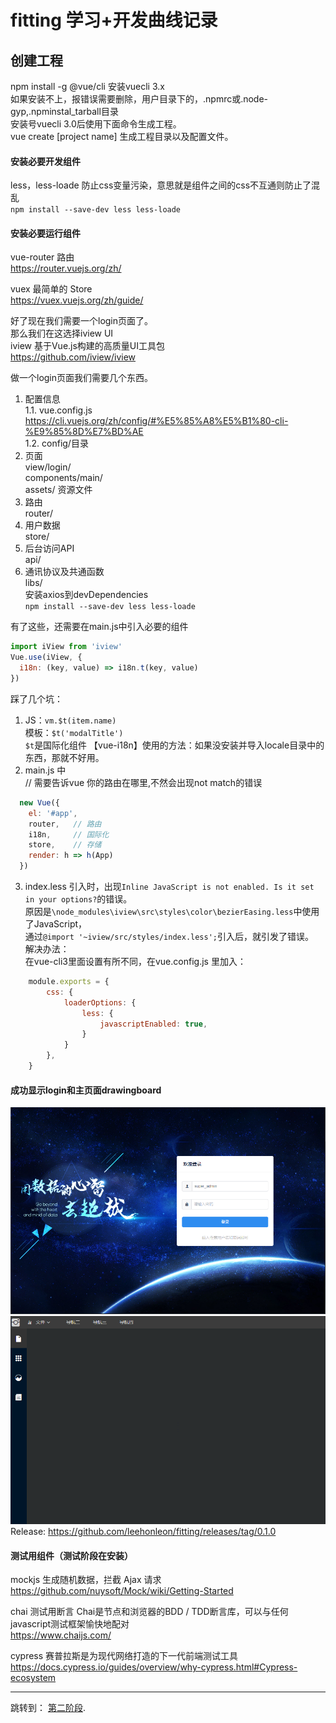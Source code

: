 # fitting 学习+开发曲线记录

## 创建工程
npm install -g @vue/cli 安装vuecli 3.x   
如果安装不上，报错误需要删除，用户目录下的，.npmrc或.node-gyp,.npminstal_tarball目录   
安装号vuecli 3.0后使用下面命令生成工程。   
vue create [project name] 生成工程目录以及配置文件。   

#### 安装必要开发组件
less，less-loade 防止css变量污染，意思就是组件之间的css不互通则防止了混乱   
`npm install --save-dev less less-loade`

#### 安装必要运行组件
vue-router 路由   
https://router.vuejs.org/zh/   

vuex 最简单的 Store   
https://vuex.vuejs.org/zh/guide/   

好了现在我们需要一个login页面了。   
那么我们在这选择iview UI   
iview 基于Vue.js构建的高质量UI工具包   
https://github.com/iview/iview   

做一个login页面我们需要几个东西。   
  1. 配置信息   
     1.1. vue.config.js   
     https://cli.vuejs.org/zh/config/#%E5%85%A8%E5%B1%80-cli-%E9%85%8D%E7%BD%AE   
     1.2. config/目录   
  2. 页面   
     view/login/    
     components/main/   
     assets/  资源文件   
  3. 路由   
     router/   
  4. 用户数据   
     store/   
  5. 后台访问API   
     api/   
  6. 通讯协议及共通函数   
     libs/   
     安装axios到devDependencies   
     `npm install --save-dev less less-loade`   

有了这些，还需要在main.js中引入必要的组件   
```javascript
import iView from 'iview'
Vue.use(iView, {
  i18n: (key, value) => i18n.t(key, value)
})
```
踩了几个坑：   
1. JS：`vm.$t(item.name)`   
   模板：`$t('modalTitle')`   
   `$t`是国际化组件 【vue-i18n】使用的方法：如果没安装并导入locale目录中的东西，那就不好用。   
2. main.js 中   
  // 需要告诉vue 你的路由在哪里,不然会出现not match的错误
```javascript
  new Vue({
    el: '#app',
    router,   // 路由
    i18n,     // 国际化
    store,    // 存储
    render: h => h(App)
  })
```
3. index.less 引入时，出现`Inline JavaScript is not enabled. Is it set in your options?`的错误。   
   原因是`\node_modules\iview\src\styles\color\bezierEasing.less`中使用了JavaScript，   
   通过`@import '~iview/src/styles/index.less';`引入后，就引发了错误。   
   解决办法：   
   在vue-cli3里面设置有所不同，在vue.config.js 里加入：   
```javascript
    module.exports = {
        css: {
            loaderOptions: {
                less: {
                    javascriptEnabled: true,
                }
            }
        },
    }
```
#### 成功显示login和主页面drawingboard
![login页面成功访问](/snapshot/snipaste_20190822_103515.png "login页面")
![主页面drawingboard成功访问](/snapshot/snipaste_20190822_103355.png "主页面drawingboard")
Release: https://github.com/leehonleon/fitting/releases/tag/0.1.0

#### 测试用组件（测试阶段在安装）
mockjs 生成随机数据，拦截 Ajax 请求   
https://github.com/nuysoft/Mock/wiki/Getting-Started   

chai 测试用断言 Chai是节点和浏览器的BDD / TDD断言库，可以与任何javascript测试框架愉快地配对   
https://www.chaijs.com/   

cypress 赛普拉斯是为现代网络打造的下一代前端测试工具   
https://docs.cypress.io/guides/overview/why-cypress.html#Cypress-ecosystem   

***
跳转到： [第二阶段](./README%20section2.md "阶段二"). 